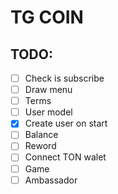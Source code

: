 # TG COIN

## TODO:
- [ ] Check is subscribe
- [ ] Draw menu
- [ ] Terms
- [ ] User model
- [x] Create user on start
- [ ] Balance
- [ ] Reword
- [ ] Connect TON walet
- [ ] Game
- [ ] Ambassador